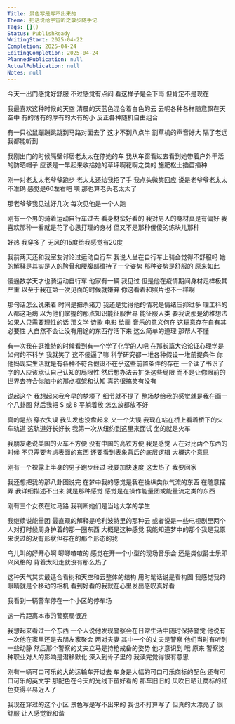 ```yaml
---
Title: 景色写是写不出来的
Theme: 把话说给宇宙听之散步随手记
Tags: []()
Status: PublishReady
WritingStart: 2025-04-22
Completion: 2025-04-24
EditingCompletion: 2025-04-24
PlannedPublication: null
ActualPublication: null
Notes: null
---
```


今天一出门感觉好舒服
不过感觉有点闷
看这样子是会下雨
但肯定不是现在

我最喜欢这种时候的天空
清晨的天蓝色混合着白色的云
云呢各种各样随意飘在天空中
有的薄有的厚有的大有的小
反正各种随机自由组合

有一只松鼠蹦蹦跳跳到马路对面去了
这才不到八点半
割草机的声音好大
隔了老远我都能听到

我刚出门的时候隔壁邻居老太太在停她的车
我从车窗看过去看到她带着户外干活的防晒帽子
应该是一早起来收拾她的草坪啊花啊之类的
施肥松土插苗播种

刚一对老太太老爷爷跑步
老太太还给我招了手
我点头微笑回应
说是老爷爷老太太不准确
感觉是60左右吧
噢 那也算老头老太太了

那老爷爷我见过好几次
每次见他是一个人跑

刚有一个男的骑着运动自行车过去
看身材蛮好看的
我对男人的身材真是有偏好
我喜欢那种一看就是花了心思打理的身材
但又不是那种傻傻的练块儿那种

好热
我穿多了
无风的15度给我感觉有20度

我前两天还和我室友讨论过运动自行车
我说人坐在自行车上骑会觉得不舒服吗
她的解释是其实是人的胯骨和腰腹部维持了一个姿势
那种姿势是舒服的
原来如此

傻逼数学天才也骑运动自行车
他家有一辆 我见过
但是他在疫情期间身材走样极其严重
以至于我在第一次见面的时候就嫌弃
你这看着和照片也不一样啊

那句话怎么说来着 
时间是把杀猪刀
我还是觉得他的情况是情绪压抑过多
理工科的人都这毛病
以为他们掌握的那点知识能征服世界 能征服人类
要我说那是幼稚想法
如果人只需要理性的话
那文学 诗歌 电影 绘画 音乐的意义何在
这玩意存在自有其必要性
大自然不会让没有用途的东西存活下来
这么简单的道理
那帮人不懂

有一次我在逛推特的时候看到有一个学了化学的人吧
在那长篇大论论证心理学是如何的不科学
我就笑了
这不傻逼了嘛
科学研究都一堆各种假设一堆前提条件
你他妈现实生活就是有各种不符合假设不在乎这些前置条件的存在
一个读了书识了字的人应该承认自己认知的局限性
然后想办法去扩张这些局限
而不是让你眼前的世界去符合你脑中的那点框架和认知
真的很搞笑有没有

说起这个
我想起来我今早的梦境了
细节就不提了
整场梦给我的感觉就是我在画一个八卦图
然后我把 S 或 8 平躺着放
怎么放都放不好

真的是热
穿衣失误
我头发也没盘起来
又一个失误
我现在站在桥上看着桥下的火车轨道
这轨道好长好长
我第一次从纽约到这里来面试
坐的就是火车

我朋友老说美国的火车不方便
没有中国的高铁方便
我是感觉
人在对比两个东西的时候
不只需要考虑表面的东西
还要看到表象背后的底层逻辑
大概这个意思

刚有一个裸露上半身的男子跑步经过
我要加快速度
这太热了
我要回家

我还想把我的那八卦图说完
在梦中我的感觉是我在操纵类似气流的东西
在随意摆弄
我详细描述不出来
就是那种感觉
感觉是在操作能量团或能量流之类的东西

刚有三个女孩在过马路
我判断她们是当地大学的学生

我继续说能量团
最直观的解释是哈利波特里的那种云
或者说是一些电视剧里两个人对打时候周身护着的那一圈东西
大概是这种感觉
我能知道梦中的那个我是我原来说过的没有形状但存在的那个形态的我

鸟儿叫的好开心啊
唧唧喳喳的
感觉在开一个小型的现场音乐会
还是类似爵士乐即兴风格的
背着太阳走就没有那么热了

这种天气其实最适合看树和天空和云整体的结构
用时髦话说是看构图
我感觉我的眼睛就是个移动的相机
看到好看的我就在心里发出感叹真好看

我看到一辆警车停在一个小区的停车场

这一片距离本市的警察局很近

我想起来看过一个东西
一个人说他发现警察会在日常生活中随时保持警觉
他说有一次他在家里还是去朋友家聚会
两对夫妻
其中一个的丈夫是警察
他们当时有听到一些动静
然后那个警察的丈夫立马是持枪戒备的姿势
他才意识到
哦 原来 警察这种职业对人的影响是潜移默化 深入到骨子里的
我读完觉得很有意思

刚有一辆可口可乐的大的运输车开过去
车身是大幅的可口可乐商标的配色
还有可口可乐的英文字
那配色在今天的光线下蛮好看的
那车旧旧的
风吹日晒让商标的红色变得平易近人了

我现在穿过的这个小区
景色写是写不出来的
我也不打算写了
但真的太漂亮了
很舒服
让人感觉很和谐

